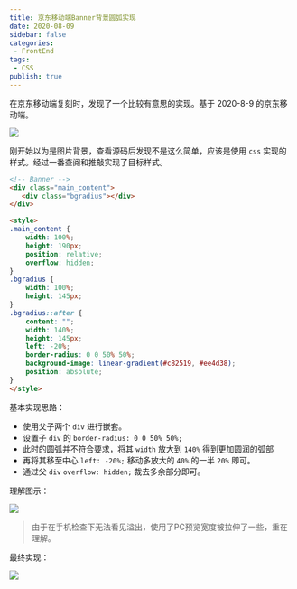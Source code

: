 ```yaml
---
title: 京东移动端Banner背景圆弧实现
date: 2020-08-09
sidebar: false
categories:
 - FrontEnd
tags:
 - CSS
publish: true
---
```








在京东移动端复刻时，发现了一个比较有意思的实现。基于 2020-8-9 的京东移动端。

![](https://gitee.com/QiJieH/blog-image-bed/raw/master//20200809121252.png)







刚开始以为是图片背景，查看源码后发现不是这么简单，应该是使用 `css` 实现的样式。经过一番查阅和推敲实现了目标样式。



```html
<!-- Banner -->
<div class="main_content">
   <div class="bgradius"></div>
</div>

<style>
.main_content {
    width: 100%;
    height: 190px;
    position: relative;
    overflow: hidden;
}
.bgradius {
    width: 100%;
    height: 145px;
}
.bgradius::after {
    content: "";
    width: 140%;
    height: 145px;
    left: -20%;
    border-radius: 0 0 50% 50%;
    background-image: linear-gradient(#c82519, #ee4d38);
    position: absolute;
}
</style>
```



基本实现思路：

- 使用父子两个 `div` 进行嵌套。
- 设置子 `div` 的 `border-radius: 0 0 50% 50%;` 
- 此时的圆弧并不符合要求，将其 `width` 放大到 `140%` 得到更加圆润的弧部
- 再将其移至中心 `left: -20%;` 移动多放大的 `40%` 的一半 `20%` 即可。
- 通过父 `div`  `overflow: hidden;` 裁去多余部分即可。



理解图示：

![](https://gitee.com/QiJieH/blog-image-bed/raw/master//20200809124050.png)

> 由于在手机检查下无法看见溢出，使用了PC预览宽度被拉伸了一些，重在理解。



最终实现：

![](https://gitee.com/QiJieH/blog-image-bed/raw/master//20200809124139.png)





